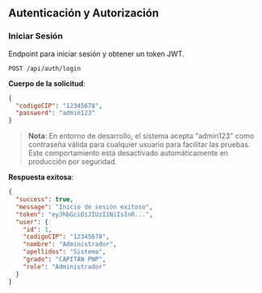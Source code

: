## Autenticación y Autorización

### Iniciar Sesión
Endpoint para iniciar sesión y obtener un token JWT.

```
POST /api/auth/login
```

**Cuerpo de la solicitud**:
```json
{
  "codigoCIP": "12345678",
  "password": "admin123"
}
```

> **Nota**: En entorno de desarrollo, el sistema acepta "admin123" como contraseña válida para cualquier usuario para facilitar las pruebas. Este comportamiento está desactivado automáticamente en producción por seguridad.

**Respuesta exitosa**:
```json
{
  "success": true,
  "message": "Inicio de sesión exitoso",
  "token": "eyJhbGciOiJIUzI1NiIsInR...",
  "user": {
    "id": 1,
    "codigoCIP": "12345678",
    "nombre": "Administrador",
    "apellidos": "Sistema",
    "grado": "CAPITÁN PNP",
    "role": "Administrador"
  }
}
``` 